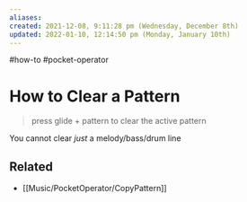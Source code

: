 ```yaml
---
aliases: 
created: 2021-12-08, 9:11:28 pm (Wednesday, December 8th)
updated: 2022-01-10, 12:14:50 pm (Monday, January 10th)
---
```

#how-to #pocket-operator

# How to Clear a Pattern
> press glide + pattern to clear the active pattern

You cannot clear *just* a melody/bass/drum line

## Related
- [[Music/PocketOperator/CopyPattern]]